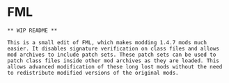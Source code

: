 # FML
   
    ** WIP README **
  
    This is a small edit of FML, which makes modding 1.4.7 mods much easier. It disables signature verification on class files and allows mod archives to include patch sets. These patch sets can be used to patch class files inside other mod archives as they are loaded. This allows advanced modification of these long lost mods without the need to redistribute modified versions of the original mods.
    
    
